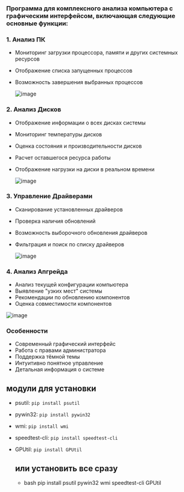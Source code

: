 

### Программа для комплексного анализа компьютера с графическим интерфейсом, включающая следующие основные функции:


### 1. Анализ ПК
- Мониторинг загрузки процессора, памяти и других системных ресурсов
- Отображение списка запущенных процессов
- Возможность завершения выбранных процессов
  
  ![image](https://github.com/user-attachments/assets/bd44edde-1644-4098-8138-dbfeab61ffd1)

### 2. Анализ Дисков
- Отображение информации о всех дисках системы
- Мониторинг температуры дисков
- Оценка состояния и производительности дисков
- Расчет оставшегося ресурса работы
- Отображение нагрузки на диски в реальном времени
  
  ![image](https://github.com/user-attachments/assets/08803632-c481-44c5-861a-48513896ea46)


### 3. Управление Драйверами
- Сканирование установленных драйверов
- Проверка наличия обновлений
- Возможность выборочного обновления драйверов
- Фильтрация и поиск по списку драйверов
  
  ![image](https://github.com/user-attachments/assets/b5750030-ddd4-493c-b2ac-36ca3ad732e0)


### 4. Анализ Апгрейда
- Анализ текущей конфигурации компьютера
- Выявление "узких мест" системы
- Рекомендации по обновлению компонентов
- Оценка совместимости компонентов
  
 ![image](https://github.com/user-attachments/assets/0ee26ddc-fdfc-4bb1-a67b-f349457a4853)

### Особенности
- Современный графический интерфейс
- Работа с правами администратора
- Поддержка тёмной темы
- Интуитивно понятное управление
- Детальная информация о системе

 ## модули для установки
- psutil: `pip install psutil`
- pywin32: `pip install pywin32`
- wmi: `pip install wmi`
- speedtest-cli: `pip install speedtest-cli`
- GPUtil: `pip install GPUtil`

  
   ## или установить все сразу
  - bash pip install psutil pywin32 wmi speedtest-cli GPUtil
  
